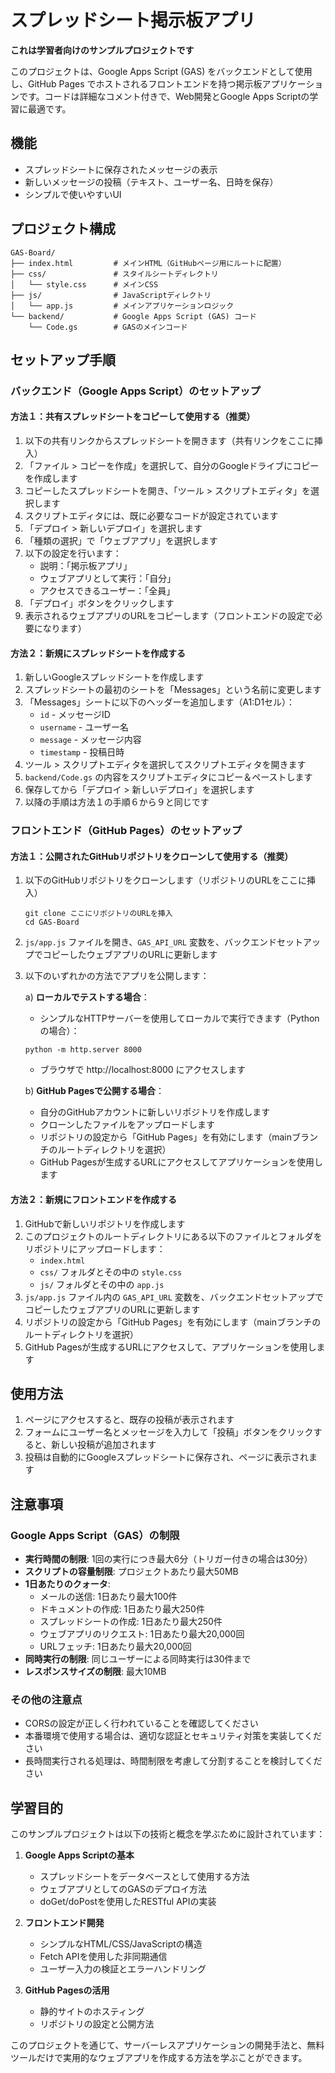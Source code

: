 # スプレッドシート掲示板アプリ

**これは学習者向けのサンプルプロジェクトです**

このプロジェクトは、Google Apps Script (GAS) をバックエンドとして使用し、GitHub Pages でホストされるフロントエンドを持つ掲示板アプリケーションです。コードは詳細なコメント付きで、Web開発とGoogle Apps Scriptの学習に最適です。

## 機能

- スプレッドシートに保存されたメッセージの表示
- 新しいメッセージの投稿（テキスト、ユーザー名、日時を保存）
- シンプルで使いやすいUI

## プロジェクト構成

```
GAS-Board/
├── index.html         # メインHTML（GitHubページ用にルートに配置）
├── css/               # スタイルシートディレクトリ
│   └── style.css      # メインCSS
├── js/                # JavaScriptディレクトリ
│   └── app.js         # メインアプリケーションロジック
└── backend/           # Google Apps Script (GAS) コード
    └── Code.gs        # GASのメインコード
```

## セットアップ手順

### バックエンド（Google Apps Script）のセットアップ

#### 方法１：共有スプレッドシートをコピーして使用する（推奨）

1. 以下の共有リンクからスプレッドシートを開きます（共有リンクをここに挿入）
2. 「ファイル > コピーを作成」を選択して、自分のGoogleドライブにコピーを作成します
3. コピーしたスプレッドシートを開き、「ツール > スクリプトエディタ」を選択します
4. スクリプトエディタには、既に必要なコードが設定されています
5. 「デプロイ > 新しいデプロイ」を選択します
6. 「種類の選択」で「ウェブアプリ」を選択します
7. 以下の設定を行います：
   - 説明：「掲示板アプリ」
   - ウェブアプリとして実行：「自分」
   - アクセスできるユーザー：「全員」
8. 「デプロイ」ボタンをクリックします
9. 表示されるウェブアプリのURLをコピーします（フロントエンドの設定で必要になります）

#### 方法２：新規にスプレッドシートを作成する

1. 新しいGoogleスプレッドシートを作成します
2. スプレッドシートの最初のシートを「Messages」という名前に変更します
3. 「Messages」シートに以下のヘッダーを追加します（A1:D1セル）：
   - `id` - メッセージID
   - `username` - ユーザー名
   - `message` - メッセージ内容
   - `timestamp` - 投稿日時
4. ツール > スクリプトエディタを選択してスクリプトエディタを開きます
5. `backend/Code.gs` の内容をスクリプトエディタにコピー＆ペーストします
6. 保存してから「デプロイ > 新しいデプロイ」を選択します
7. 以降の手順は方法１の手順６から９と同じです

### フロントエンド（GitHub Pages）のセットアップ

#### 方法１：公開されたGitHubリポジトリをクローンして使用する（推奨）

1. 以下のGitHubリポジトリをクローンします（リポジトリのURLをここに挿入）
   ```
   git clone ここにリポジトリのURLを挿入
   cd GAS-Board
   ```

2. `js/app.js` ファイルを開き、`GAS_API_URL` 変数を、バックエンドセットアップでコピーしたウェブアプリのURLに更新します

3. 以下のいずれかの方法でアプリを公開します：

   a) **ローカルでテストする場合**：
      - シンプルなHTTPサーバーを使用してローカルで実行できます（Pythonの場合）：
      ```
      python -m http.server 8000
      ```
      - ブラウザで http://localhost:8000 にアクセスします

   b) **GitHub Pagesで公開する場合**：
      - 自分のGitHubアカウントに新しいリポジトリを作成します
      - クローンしたファイルをアップロードします
      - リポジトリの設定から「GitHub Pages」を有効にします（mainブランチのルートディレクトリを選択）
      - GitHub Pagesが生成するURLにアクセスしてアプリケーションを使用します

#### 方法２：新規にフロントエンドを作成する

1. GitHubで新しいリポジトリを作成します
2. このプロジェクトのルートディレクトリにある以下のファイルとフォルダをリポジトリにアップロードします：
   - `index.html`
   - `css/` フォルダとその中の `style.css`
   - `js/` フォルダとその中の `app.js`
3. `js/app.js` ファイル内の `GAS_API_URL` 変数を、バックエンドセットアップでコピーしたウェブアプリのURLに更新します
4. リポジトリの設定から「GitHub Pages」を有効にします（mainブランチのルートディレクトリを選択）
5. GitHub Pagesが生成するURLにアクセスして、アプリケーションを使用します

## 使用方法

1. ページにアクセスすると、既存の投稿が表示されます
2. フォームにユーザー名とメッセージを入力して「投稿」ボタンをクリックすると、新しい投稿が追加されます
3. 投稿は自動的にGoogleスプレッドシートに保存され、ページに表示されます

## 注意事項

### Google Apps Script（GAS）の制限

- **実行時間の制限**: 1回の実行につき最大6分（トリガー付きの場合は30分）
- **スクリプトの容量制限**: プロジェクトあたり最大50MB
- **1日あたりのクォータ**:
  - メールの送信: 1日あたり最大100件
  - ドキュメントの作成: 1日あたり最大250件
  - スプレッドシートの作成: 1日あたり最大250件
  - ウェブアプリのリクエスト: 1日あたり最大20,000回
  - URLフェッチ: 1日あたり最大20,000回
- **同時実行の制限**: 同じユーザーによる同時実行は30件まで
- **レスポンスサイズの制限**: 最大10MB

### その他の注意点

- CORSの設定が正しく行われていることを確認してください
- 本番環境で使用する場合は、適切な認証とセキュリティ対策を実装してください
- 長時間実行される処理は、時間制限を考慮して分割することを検討してください

## 学習目的

このサンプルプロジェクトは以下の技術と概念を学ぶために設計されています：

1. **Google Apps Scriptの基本**
   - スプレッドシートをデータベースとして使用する方法
   - ウェブアプリとしてのGASのデプロイ方法
   - doGet/doPostを使用したRESTful APIの実装

2. **フロントエンド開発**
   - シンプルなHTML/CSS/JavaScriptの構造
   - Fetch APIを使用した非同期通信
   - ユーザー入力の検証とエラーハンドリング

3. **GitHub Pagesの活用**
   - 静的サイトのホスティング
   - リポジトリの設定と公開方法

このプロジェクトを通じて、サーバーレスアプリケーションの開発手法と、無料ツールだけで実用的なウェブアプリを作成する方法を学ぶことができます。
